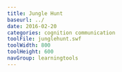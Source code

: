 ```yaml
---
title: Jungle Hunt
baseurl: ../
date: 2016-02-20
categories: cognition communication
toolFile: junglehunt.swf
toolWidth: 800
toolHeight: 600
navGroup: learningtools
---
```

